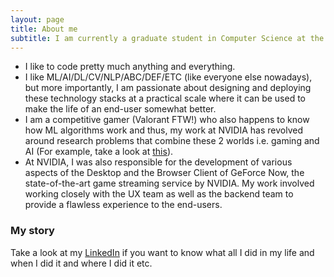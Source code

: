 ```yaml
---
layout: page
title: About me
subtitle: I am currently a graduate student in Computer Science at the University of Massachusetts, Amherst.
---
```


* I like to code pretty much anything and everything.<br> 
* I like ML/AI/DL/CV/NLP/ABC/DEF/ETC (like everyone else nowadays), but more importantly, I am passionate about designing and deploying these technology stacks at a practical scale where it can be used to make the life of an end-user somewhat better.<br>
* I am a competitive gamer (Valorant FTW!) who also happens to know how ML algorithms work and thus, my work at NVIDIA has revolved around research problems that combine these 2 worlds i.e. gaming and AI (For example, take a look at [this](https://patents.google.com/patent/US20200306638A1)). 
* At NVIDIA, I was also responsible for the development of various aspects of the Desktop and the Browser Client of GeForce Now, the state-of-the-art game streaming service by NVIDIA. My work involved working closely with the UX team as well as the backend team to provide a flawless experience to the end-users.<br>

### My story

Take a look at my [LinkedIn](https://www.linkedin.com/in/abhishek-lalwani-ba24a6138/) if you want to know what all I did in my life and when I did it and where I did it etc.
